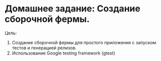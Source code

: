 # Домашнее задание: Создание сборочной фермы.

Цель:
1. Cоздание сборочной фермы для простого приложения c запуском тестов и генерацией релизов.
2. Использование Google testing framework (gtest)
